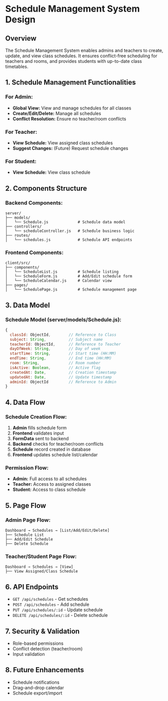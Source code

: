 # Schedule Management System Design

## Overview
The Schedule Management System enables admins and teachers to create, update, and view class schedules. It ensures conflict-free scheduling for teachers and rooms, and provides students with up-to-date class timetables.

## 1. Schedule Management Functionalities

### For Admin:
- **Global View:** View and manage schedules for all classes
- **Create/Edit/Delete:** Manage all schedules
- **Conflict Resolution:** Ensure no teacher/room conflicts

### For Teacher:
- **View Schedule:** View assigned class schedules
- **Suggest Changes:** (Future) Request schedule changes

### For Student:
- **View Schedule:** View class schedule

## 2. Components Structure

### Backend Components:
```
server/
├── models/
│   └── Schedule.js             # Schedule data model
├── controllers/
│   └── scheduleController.js   # Schedule business logic
├── routes/
│   └── schedules.js            # Schedule API endpoints
```

### Frontend Components:
```
client/src/
├── components/
│   └── ScheduleList.js         # Schedule listing
│   └── ScheduleForm.js         # Add/Edit schedule form
│   └── ScheduleCalendar.js     # Calendar view
├── pages/
│   └── SchedulePage.js         # Schedule management page
```

## 3. Data Model

### Schedule Model (server/models/Schedule.js):
```javascript
{
  classId: ObjectId,        // Reference to Class
  subject: String,          // Subject name
  teacherId: ObjectId,      // Reference to Teacher
  dayOfWeek: String,        // Day of week
  startTime: String,        // Start time (HH:MM)
  endTime: String,          // End time (HH:MM)
  room: String,             // Room number
  isActive: Boolean,        // Active flag
  createdAt: Date,          // Creation timestamp
  updatedAt: Date,          // Update timestamp
  adminId: ObjectId         // Reference to Admin
}
```

## 4. Data Flow

### Schedule Creation Flow:
1. **Admin** fills schedule form
2. **Frontend** validates input
3. **FormData** sent to backend
4. **Backend** checks for teacher/room conflicts
5. **Schedule** record created in database
6. **Frontend** updates schedule list/calendar

### Permission Flow:
- **Admin:** Full access to all schedules
- **Teacher:** Access to assigned classes
- **Student:** Access to class schedule

## 5. Page Flow

### Admin Page Flow:
```
Dashboard → Schedules → [List/Add/Edit/Delete]
├── Schedule List
├── Add/Edit Schedule
├── Delete Schedule
```

### Teacher/Student Page Flow:
```
Dashboard → Schedules → [View]
├── View Assigned/Class Schedule
```

## 6. API Endpoints
- `GET /api/schedules` - Get schedules
- `POST /api/schedules` - Add schedule
- `PUT /api/schedules/:id` - Update schedule
- `DELETE /api/schedules/:id` - Delete schedule

## 7. Security & Validation
- Role-based permissions
- Conflict detection (teacher/room)
- Input validation

## 8. Future Enhancements
- Schedule notifications
- Drag-and-drop calendar
- Schedule export/import 